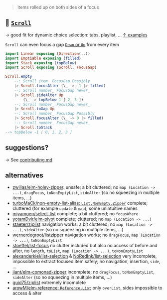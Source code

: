 > items rolled up on both sides of a focus

## 📜 [`Scroll`](https://package.elm-lang.org/packages/lue-bird/elm-scroll/latest/)


→ good fit for dynamic choice selection: tabs, playlist, ...
[↑ examples](https://github.com/lue-bird/elm-scroll/tree/master/example)

`Scroll` can even focus a gap
[`Down` or `Up`](https://dark.elm.dmy.fr/packages/lue-bird/elm-linear-direction/latest/)
from every item


```elm
import Linear exposing (Direction(..))
import Emptiable exposing (filled)
import Stack exposing (topBelow)
import Scroll exposing (Scroll, FocusGap)

Scroll.empty
    --: Scroll item_ FocusGap Possibly
    |> Scroll.focusAlter (\_ -> -1 |> filled)
    --: Scroll number_ FocusGap never_
    |> Scroll.sideAlter Up
        (\_ -> topBelow 1 [ 2, 3 ])
    --: Scroll number_ FocusGap never_
    |> Scroll.toGap Up
    --: Scroll number_ FocusGap Possibly
    |> Scroll.focusAlter (\_ -> 0 |> filled)
    --: Scroll number_ FocusGap never_
    |> Scroll.toStack
--> topBelow -1 [ 0, 1, 2, 3 ]
```

## suggestions?

→ See [contributing.md](https://github.com/lue-bird/elm-scroll/blob/master/contributing.md)

## alternatives

  - [zwilias/elm-holey-zipper](https://package.elm-lang.org/packages/zwilias/elm-holey-zipper/latest).
    unsafe; a bit cluttered; no `map (Location -> ...)`, `dragFocus`, `toNonEmptyList`, `sideAlter` (so no squeezing in multiple items, ...)
  - [turboMaCk/non-empty-list-alias: `List.NonEmpty.Zipper`](https://dark.elm.dmy.fr/packages/turboMaCk/non-empty-list-alias/latest/List-NonEmpty-Zipper)
    complete; cluttered (for example `update` & `map`); some unintuitive names
  - [miyamoen/select-list](https://dark.elm.dmy.fr/packages/miyamoen/select-list/latest/SelectList)
    complete; a bit cluttered; no `focusWhere`
  - [yotamDvir/elm-pivot](https://dark.elm.dmy.fr/packages/yotamDvir/elm-pivot/latest/)
    complete; cluttered; no `map (Location -> ...)`
  - [staeter/ziplist](https://dark.elm.dmy.fr/packages/staeter/ziplist/latest/)
    navigation works; a bit cluttered; no `map (Location -> ...)`, `sideAlter` (so no squeezing in multiple items, ...)
  - [wernerdegroot/listzipper](https://dark.elm.dmy.fr/packages/wernerdegroot/listzipper/latest/List-Zipper)
    navigation works; no `dragFocus`, `map (Location -> ...)`, `toNonEmptyList`
  - [stoeffel/list-focus](https://package.elm-lang.org/packages/stoeffel/list-focus/1.0.0/)
    no clutter included but also no access of before and after, no `length`, `toList`, `map (Location -> ...)`, `toNonEmptyList`
  - [alexanderkiel/list-selection](https://dark.elm.dmy.fr/packages/alexanderkiel/list-selection/latest/List-Selection)
    & [NoRedInk/list-selection](https://dark.elm.dmy.fr/packages/NoRedInk/list-selection/latest/List-Selection)
    very incomplete, impossible to extract focused item safely; no navigation, insertion, `side`, ...
  - [jjant/elm-comonad-zipper](https://dark.elm.dmy.fr/packages/jjant/elm-comonad-zipper/latest/)
    incomplete; no `dragFocus`, `toNonEmptyList`, `sideAlter` (so no squeezing in multiple items, ...)
  - [guid75/ziplist](https://dark.elm.dmy.fr/packages/guid75/ziplist/latest/)
    extremely incomplete
  - [arowM/elm-reference: `Reference.List`](https://dark.elm.dmy.fr/packages/arowM/elm-reference/latest/Reference-List)
    only `overList`, sides impossible to access & alter
